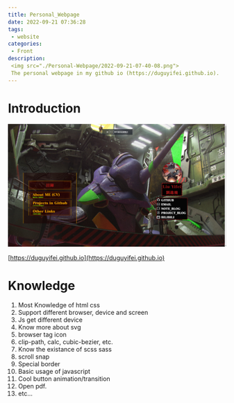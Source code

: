 ```yaml
---
title: Personal_Webpage
date: 2022-09-21 07:36:28
tags:
 - website
categories:
 - Front
description: 
 <img src="./Personal-Webpage/2022-09-21-07-40-08.png">
 The personal webpage in my github io (https://duguyifei.github.io).
---
```


# Introduction
![](attachments/Personal-Webpage/2022-09-21-07-40-08.png)

[https://duguyifei.github.io](https://duguyifei.github.io)

# Knowledge
1. Most Knowledge of html css
2. Support different browser, device and screen
3. Js get different device
4. Know more about svg
5. browser tag icon
6. clip-path, calc, cubic-bezier, etc.
7. Know the existance of scss sass
8. scroll snap
9. Special border
10. Basic usage of javascript
11. Cool button animation/transition
12. Open pdf.
13. etc...